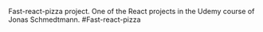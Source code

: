 Fast-react-pizza project. One of the React projects in the Udemy course of Jonas Schmedtmann. #Fast-react-pizza
